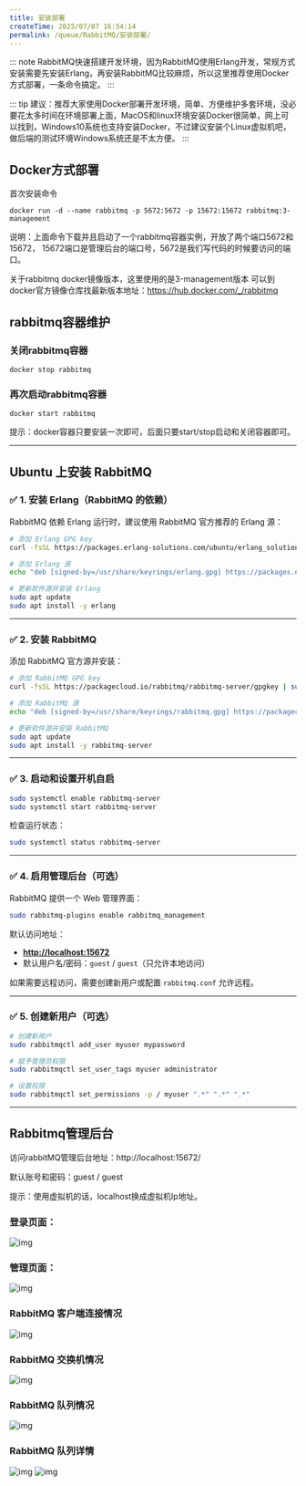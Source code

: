```yaml
---
title: 安装部署
createTime: 2025/07/07 16:54:14
permalink: /queue/RabbitMQ/安装部署/
---
```


::: note RabbitMQ快速搭建开发环境，因为RabbitMQ使用Erlang开发，常规方式安装需要先安装Erlang，再安装RabbitMQ比较麻烦，所以这里推荐使用Docker方式部署，一条命令搞定。
:::

::: tip 建议：推荐大家使用Docker部署开发环境，简单、方便维护多套环境，没必要花太多时间在环境部署上面，MacOS和linux环境安装Docker很简单，网上可以找到，Windows10系统也支持安装Docker，不过建议安装个Linux虚拟机吧，做后端的测试环境Windows系统还是不太方便。
:::

## Docker方式部署

首次安装命令

```shell
docker run -d --name rabbitmq -p 5672:5672 -p 15672:15672 rabbitmq:3-management
```

说明：上面命令下载并且启动了一个rabbitmq容器实例，开放了两个端口5672和15672， 15672端口是管理后台的端口号，5672是我们写代码的时候要访问的端口。

关于rabbitmq docker镜像版本，这里使用的是3-management版本
可以到docker官方镜像仓库找最新版本地址：https://hub.docker.com/_/rabbitmq

## rabbitmq容器维护

### 关闭rabbitmq容器
```shell
docker stop rabbitmq
```

### 再次启动rabbitmq容器
```shell
docker start rabbitmq
```

提示：docker容器只要安装一次即可，后面只要start/stop启动和关闭容器即可。

------

##  Ubuntu 上安装 RabbitMQ

### ✅ 1. 安装 Erlang（RabbitMQ 的依赖）

RabbitMQ 依赖 Erlang 运行时，建议使用 RabbitMQ 官方推荐的 Erlang 源：

```bash
# 添加 Erlang GPG key
curl -fsSL https://packages.erlang-solutions.com/ubuntu/erlang_solutions.asc | sudo gpg --dearmor -o /usr/share/keyrings/erlang.gpg

# 添加 Erlang 源
echo "deb [signed-by=/usr/share/keyrings/erlang.gpg] https://packages.erlang-solutions.com/ubuntu $(lsb_release -cs) contrib" | sudo tee /etc/apt/sources.list.d/erlang.list

# 更新软件源并安装 Erlang
sudo apt update
sudo apt install -y erlang
```

------

### ✅ 2. 安装 RabbitMQ

添加 RabbitMQ 官方源并安装：

```bash
# 添加 RabbitMQ GPG key
curl -fsSL https://packagecloud.io/rabbitmq/rabbitmq-server/gpgkey | sudo gpg --dearmor -o /usr/share/keyrings/rabbitmq.gpg

# 添加 RabbitMQ 源
echo "deb [signed-by=/usr/share/keyrings/rabbitmq.gpg] https://packagecloud.io/rabbitmq/rabbitmq-server/ubuntu/ $(lsb_release -cs) main" | sudo tee /etc/apt/sources.list.d/rabbitmq.list

# 更新软件源并安装 RabbitMQ
sudo apt update
sudo apt install -y rabbitmq-server
```

------

### ✅ 3. 启动和设置开机自启

```bash
sudo systemctl enable rabbitmq-server
sudo systemctl start rabbitmq-server
```

检查运行状态：

```bash
sudo systemctl status rabbitmq-server
```

------

### ✅ 4. 启用管理后台（可选）

RabbitMQ 提供一个 Web 管理界面：

```bash
sudo rabbitmq-plugins enable rabbitmq_management
```

默认访问地址：

- **[http://localhost:15672](http://localhost:15672/)**
- 默认用户名/密码：`guest` / `guest`（只允许本地访问）

如果需要远程访问，需要创建新用户或配置 `rabbitmq.conf` 允许远程。

------

### ✅ 5. 创建新用户（可选）

```bash
# 创建新用户
sudo rabbitmqctl add_user myuser mypassword

# 赋予管理员权限
sudo rabbitmqctl set_user_tags myuser administrator

# 设置权限
sudo rabbitmqctl set_permissions -p / myuser ".*" ".*" ".*"
```

------

## Rabbitmq管理后台

访问rabbitMQ管理后台地址：http://localhost:15672/

默认账号和密码：guest / guest

提示：使用虚拟机的话，localhost换成虚拟机Ip地址。

### 登录页面：
![img](./img/2-1.png)

### 管理页面：
![img](./img/2-2.png)

### RabbitMQ 客户端连接情况

![img](img/2-3.png)

### RabbitMQ 交换机情况

![img](img/2-4.png)

### RabbitMQ 队列情况

![img](img/2-5.png)

### RabbitMQ 队列详情

![img](img/2-6.png)
![img](img/2-7.png)
